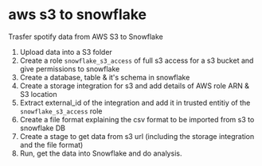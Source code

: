 # aws s3 to snowflake
Trasfer spotify data from AWS S3 to Snowflake
1. Upload data into a S3 folder
2. Create a role `snowflake_s3_access` of full s3 access for a s3 bucket and give permissions to snowflake
3. Create a database, table & it's schema in snowflake
4. Create a storage integration for s3 and add details of AWS role ARN & S3 location
5. Extract external_id of the integration and add it in trusted entitiy of the `snowflake_s3_access` role
6. Create a file format explaining the csv format to be imported from s3 to snowflake DB
7. Create a stage to get data from s3 url (including the storage integration and the file format)
8. Run, get the data into Snowflake and do analysis.

